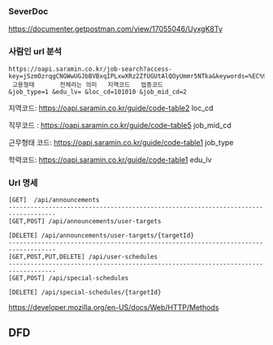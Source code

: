 ### SeverDoc

https://documenter.getpostman.com/view/17055046/UyxgK8Ty





### 사람인 url 분석

~~~
https://oapi.saramin.co.kr/job-search?access-key=jSzmOzrqgCNGWwUGJbBVBxqIPLxwXRz2ZfUGUtAlQOyUmmr5NTka&keywords=%EC%9B%B9+%EA%B0%9C%EB%B0%9C%EC%9E%90&bbs_gb=0
 고용형태       전체라는 의미   지역코드   업종코드
&job_type=1 &edu_lv= &loc_cd=101010 &job_mid_cd=2
~~~

지역코드: https://oapi.saramin.co.kr/guide/code-table2  loc_cd

직무코드 : https://oapi.saramin.co.kr/guide/code-table5  job_mid_cd

근무형태 코드: https://oapi.saramin.co.kr/guide/code-table1   job_type

학력코드: https://oapi.saramin.co.kr/guide/code-table1  edu_lv



### Url 명세

~~~
[GET]  /api/announcements
-----------------------------------------------------------------------------------
[GET,POST] /api/announcements/user-targets

[DELETE] /api/announcements/user-targets/{targetId}
-----------------------------------------------------------------------------------
[GET,POST,PUT,DELETE] /api/user-schedules
-----------------------------------------------------------------------------------
[GET,POST] /api/special-schedules

[DELETE] /api/special-schedules/{targetId}
~~~

https://developer.mozilla.org/en-US/docs/Web/HTTP/Methods



## DFD




